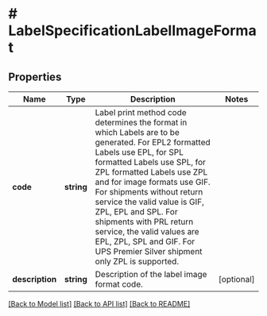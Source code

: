 # # LabelSpecificationLabelImageFormat

## Properties

Name | Type | Description | Notes
------------ | ------------- | ------------- | -------------
**code** | **string** | Label print method code determines the format in which Labels are to be generated. For EPL2 formatted Labels use EPL, for SPL formatted Labels use SPL, for ZPL formatted Labels use ZPL and for image formats use GIF.  For shipments without return service the valid value is GIF, ZPL, EPL and SPL. For shipments with PRL return service, the valid values are EPL, ZPL, SPL and GIF. For UPS Premier Silver shipment only ZPL is supported. |
**description** | **string** | Description of the label image format code. | [optional]

[[Back to Model list]](../../README.md#models) [[Back to API list]](../../README.md#endpoints) [[Back to README]](../../README.md)
